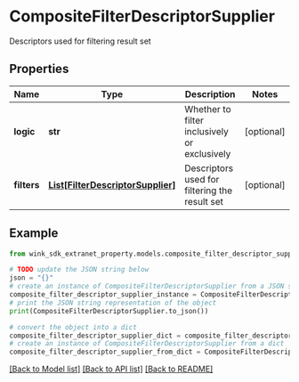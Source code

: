 # CompositeFilterDescriptorSupplier

Descriptors used for filtering result set

## Properties

Name | Type | Description | Notes
------------ | ------------- | ------------- | -------------
**logic** | **str** | Whether to filter inclusively or exclusively | [optional] 
**filters** | [**List[FilterDescriptorSupplier]**](FilterDescriptorSupplier.md) | Descriptors used for filtering the result set | [optional] 

## Example

```python
from wink_sdk_extranet_property.models.composite_filter_descriptor_supplier import CompositeFilterDescriptorSupplier

# TODO update the JSON string below
json = "{}"
# create an instance of CompositeFilterDescriptorSupplier from a JSON string
composite_filter_descriptor_supplier_instance = CompositeFilterDescriptorSupplier.from_json(json)
# print the JSON string representation of the object
print(CompositeFilterDescriptorSupplier.to_json())

# convert the object into a dict
composite_filter_descriptor_supplier_dict = composite_filter_descriptor_supplier_instance.to_dict()
# create an instance of CompositeFilterDescriptorSupplier from a dict
composite_filter_descriptor_supplier_from_dict = CompositeFilterDescriptorSupplier.from_dict(composite_filter_descriptor_supplier_dict)
```
[[Back to Model list]](../README.md#documentation-for-models) [[Back to API list]](../README.md#documentation-for-api-endpoints) [[Back to README]](../README.md)


